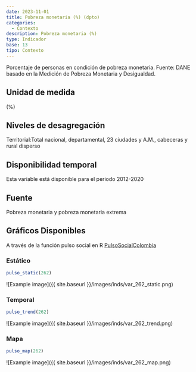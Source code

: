 ```yaml
---
date: 2023-11-01
title: Pobreza monetaria (%) (dpto)
categories:
  - Contexto
description: Pobreza monetaria (%)
type: Indicador
base: 13
tipo: Contexto
--- 
```


Porcentaje de personas en condición de pobreza monetaria.
Fuente: DANE basado en la Medición de Pobreza Monetaria y Desigualdad.

## Unidad de medida
(%)

## Niveles de desagregación
Territorial:Total nacional, departamental, 23 ciudades y A.M., cabeceras y rural disperso

## Disponibilidad temporal
Esta variable está disponible para el periodo 2012-2020

## Fuente
Pobreza monetaria y pobreza monetaria extrema

## Gráficos Disponibles

A través de la función pulso social en R [PulsoSocialColombia](https://github.com/pulsosocialcolombia/PulsoSocialColombia)

### Estático

``` R
pulso_static(262)
```

![Example image]({{ site.baseurl }}/images/inds/var_262_static.png)

### Temporal

``` R
pulso_trend(262)
```

![Example image]({{ site.baseurl }}/images/inds/var_262_trend.png)

### Mapa

``` R
pulso_map(262)
```

![Example image]({{ site.baseurl }}/images/inds/var_262_map.png)